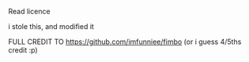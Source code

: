 Read licence


i stole this, and modified it

FULL CREDIT TO https://github.com/imfunniee/fimbo (or i guess 4/5ths credit :p)
